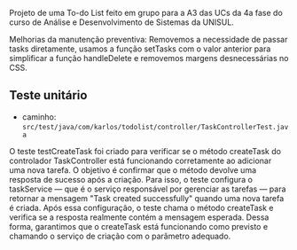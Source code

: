 Projeto de uma To-do List feito em grupo para a A3 das UCs da 4a fase do curso de Análise e Desenvolvimento de Sistemas da UNISUL.

Melhorias da manutenção preventiva: Removemos a necessidade de passar tasks diretamente, usamos a função setTasks com o valor anterior para simplificar a função handleDelete e removemos margens desnecessárias no CSS.

## Teste unitário

- caminho: ``src/test/java/com/karlos/todolist/controller/TaskControllerTest.java``

O teste testCreateTask foi criado para verificar se o método createTask do controlador TaskController está funcionando corretamente ao adicionar uma nova tarefa. O objetivo é confirmar que o método devolve uma resposta de sucesso após a criação.
Para isso, o teste configura o taskService — que é o serviço responsável por gerenciar as tarefas — para retornar a mensagem "Task created successfully" quando uma nova tarefa é criada. Após essa configuração, o teste chama o método createTask e verifica se a resposta realmente contém a mensagem esperada. Dessa forma, garantimos que o createTask está funcionando como previsto e chamando o serviço de criação com o parâmetro adequado.
